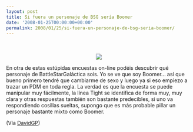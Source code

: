 ```yaml
---
layout: post
title: Si fuera un personaje de BSG sería Boomer
date: '2008-01-25T00:00:00+00:00'
permalink: 2008/01/25/si-fuera-un-personaje-de-bsg-seria-boomer/
---
```

<div align='center'><br /><br /><img src='http://www.buddytv.com/closedquiz/images/results/bsg-boomer.jpg' /><br /></div>

En otra de estas estúpidas encuestas on-line podéis descubrir qué personaje de BattleStarGaláctica sois. Yo se ve que soy Boomer... así que bueno primero tendré que cambiarme de sexo y luego ya si eso empiezo a trazar un PDM en toda regla. La verdad es que la encuesta se puede manipular muy fácilmente, la línea Tight se identifica de forma muy, muy clara y otras respuestas también son bastante predecibles, si uno va respondiendo cosillas sueltas, supongo que es más probable pillar un personaje bastante mixto como Boomer.

(Vía  <a href="http://www.davidgp.com/2008/01/25/que-personaje-de-battlestar-galactica-soy/">DavidGP</a>)
